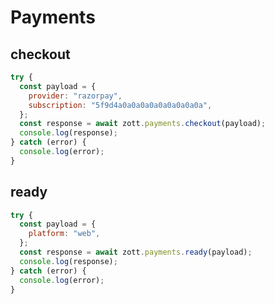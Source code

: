 # Payments

## checkout

```javascript
try {
  const payload = {
    provider: "razorpay",
    subscription: "5f9d4a0a0a0a0a0a0a0a0a0a",
  };
  const response = await zott.payments.checkout(payload);
  console.log(response);
} catch (error) {
  console.log(error);
}
```

## ready

```javascript
try {
  const payload = {
    platform: "web",
  };
  const response = await zott.payments.ready(payload);
  console.log(response);
} catch (error) {
  console.log(error);
}
```
